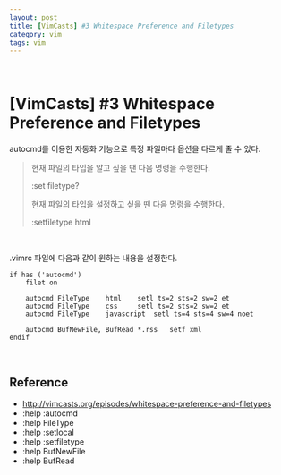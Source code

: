 ```yaml
---
layout: post
title: [VimCasts] #3 Whitespace Preference and Filetypes
category: vim
tags: vim
---
```


&nbsp;

# [VimCasts] #3 Whitespace Preference and Filetypes

autocmd를 이용한 자동화 기능으로 특정 파일마다 옵션을 다르게 줄 수 있다.

> 현재 파일의 타입을 알고 싶을 땐 다음 명령을 수행한다. 
>
> :set filetype?
>
> 현재 파일의 타입을 설정하고 싶을 땐 다음 명령을 수행한다.
>
> :setfiletype html

&nbsp;

.vimrc 파일에 다음과 같이 원하는 내용을 설정한다.

```vim
if has ('autocmd')
	filet on
	
	autocmd	FileType	html	setl ts=2 sts=2 sw=2 et
	autocmd	FileType	css		setl ts=2 sts=2 sw=2 et
	autocmd	FileType	javascript	setl ts=4 sts=4 sw=4 noet
	
	autocmd	BufNewFile, BufRead	*.rss	setf xml
endif
```

&nbsp;

## Reference

- http://vimcasts.org/episodes/whitespace-preference-and-filetypes
- :help :autocmd
- :help FileType
- :help :setlocal
- :help :setfiletype
- :help BufNewFile
- :help BufRead

